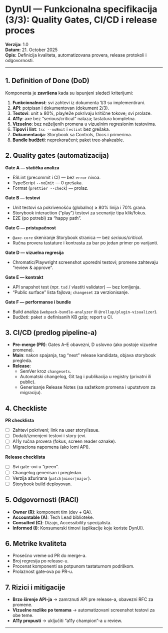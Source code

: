 # DynUI — Funkcionalna specifikacija (3/3): Quality Gates, CI/CD i release proces

**Verzija:** 1.0  
**Datum:** 21. October 2025  
**Opis:** Definicija kvaliteta, automatizovana provera, release protokoli i odgovornosti.

---

## 1. Definition of Done (DoD)

Komponenta je **završena** kada su ispunjeni sledeći kriterijumi:

1) **Funkcionalnost**: svi zahtevi iz dokumenta 1/3 su implementirani.  
2) **API**: potpisan i dokumentovan (dokument 2/3).  
3) **Testovi**: unit ≥ 80%, play/e2e pokrivaju kritične tokove; svi prolaze.  
4) **A11y**: axe bez “serious/critical” nalaza; tastatura kompletna.  
5) **Vizuelno**: bez neželjenih promena u vizuelnim regresionim testovima.  
6) **Tipovi i lint**: `tsc --noEmit` i `eslint` bez grešaka.  
7) **Dokumentacija**: Storybook sa Controls, Docs i primerima.  
8) **Bundle budžeti**: neprekoračeni; paket tree‑shakeable.  

## 2. Quality gates (automatizacija)

**Gate A — statička analiza**

- ESLint (precommit i CI) — bez `error` nivoa.
- TypeScript `--noEmit` — 0 grešaka.
- Format (`prettier --check`) — prolaz.

**Gate B — testovi**

- Unit testovi sa pokrivenošću (globalno) ≥ 80% linija i 70% grana.
- Storybook interaction (“play”) testovi za scenarije tipa klik/fokus.
- E2E (po potrebi) za “happy path”.

**Gate C — pristupačnost**

- `@axe-core` skeniranje Storybook stranica — bez *serious/critical*.
- Ručna provera tastature i kontrasta za bar po jedan primer po varijanti.

**Gate D — vizuelna regresija**

- Chromatic/Playwright screenshot uporedni testovi; promene zahtevaju “review & approve”.

**Gate E — kontrakt**

- API snapshot test (npr. `tsd` / vlastiti validator) — bez lomljenja.
- “Public surface” lista fajlova; `changeset` za verzionisanje.

**Gate F — performanse i bundle**

- Build analiza (`webpack-bundle-analyzer` ili `@rollup/plugin-visualizer`).
- Budžeti: paket ≤ definisanih KB gzip; report u CI.

## 3. CI/CD (predlog pipeline-a)

- **Pre-merge (PR)**: Gates A–E obavezni, D uslovno (ako postoje vizuelne promene).
- **Main**: nakon spajanja, tag “next” release kandidata, objava storybook pregleda.
- **Release**:
  - SemVer kroz `changesets`.
  - Automatski changelog, Git tag i publikacija u registry (privatni ili public).
  - Generisanje Release Notes (sa sažetkom promena i uputstvom za migraciju).

## 4. Checkliste

**PR checklista**

- [ ] Zahtevi pokriveni; link na user story/issue.  
- [ ] Dodati/izmenjeni testovi i story-jevi.  
- [ ] A11y ručna provera (fokus, screen reader oznake).  
- [ ] Migraciona napomena (ako lomi API).  

**Release checklista**

- [ ] Svi gate-ovi u “green”.  
- [ ] Changelog generisan i pregledan.  
- [ ] Verzija ažurirana (`patch|minor|major`).  
- [ ] Storybook build deployovan.  

## 5. Odgovornosti (RACI)

- **Owner (R)**: komponent tim (dev + QA).  
- **Accountable (A)**: Tech Lead biblioteke.  
- **Consulted (C)**: Dizajn, Accessibility specijalista.  
- **Informed (I)**: Konsumerski timovi (aplikacije koje koriste DynUI).

## 6. Metrike kvaliteta

- Prosečno vreme od PR do merge-a.  
- Broj regresija po release-u.  
- Procenat komponenti sa potpunom tastaturnom podrškom.  
- Prolaznost gate‑ova po PR-u.  

## 7. Rizici i mitigacije

- **Brzo širenje API-ja** → zamrznuti API pre release-a, obavezni RFC za promene.  
- **Vizuelne razlike po temama** → automatizovani screenshot testovi za obe teme.  
- **A11y propusti** → uključiti “a11y champion”-a u review.  

---
